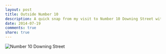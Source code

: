 ```yaml
---
layout: post
title: Outside Number 10
description: A quick snap from my visit to Number 10 Downing Street with Mark Sutton
date: 2014-07-19
comments: true
share: true
---
```


![Number 10 Downing Street](https://images.grdnr.io/2013/12/number10pic1.png)
